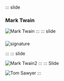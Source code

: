 ::: slide
### Mark Twain
![Mark Twain](https://upload.wikimedia.org/wikipedia/commons/thumb/2/2d/Mark_Twain_by_Abdullah_Fr%C3%A8res%2C_1867.jpg/360px-Mark_Twain_by_Abdullah_Fr%C3%A8res%2C_1867.jpg)
:::
::: slide
### 
![signature](https://upload.wikimedia.org/wikipedia/commons/thumb/c/cf/%D0%90%D0%B2%D1%82%D0%BE%D0%B3%D1%80%D0%B0%D1%84_%D0%9C%D0%B0%D1%80%D0%BA_%D0%A2%D0%B2%D0%B5%D0%BD.JPG/1280px-%D0%90%D0%B2%D1%82%D0%BE%D0%B3%D1%80%D0%B0%D1%84_%D0%9C%D0%B0%D1%80%D0%BA_%D0%A2%D0%B2%D0%B5%D0%BD.JPG)

:::
::: slide

![Mark Twain2](https://upload.wikimedia.org/wikipedia/commons/4/4d/Autochrome_of_Mark_Twain.jpg)
:::
::: Slide

![Tom Sawyer](https://upload.wikimedia.org/wikipedia/commons/thumb/1/1d/Tom_Sawyer_1876_frontispiece.jpg/174px-Tom_Sawyer_1876_frontispiece.jpg)
:::
